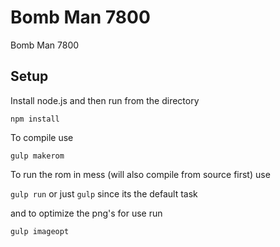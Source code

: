 Bomb Man 7800
============

Bomb Man 7800

Setup
---

Install node.js and then run from the directory

`npm install`

To compile use

`gulp makerom`

To run the rom in mess (will also compile from source first) use

`gulp run` or just `gulp` since its the default task

and to optimize the png's for use run

`gulp imageopt`


